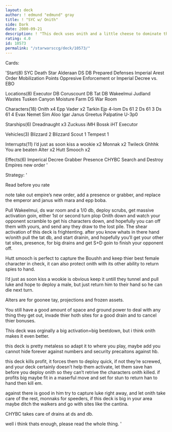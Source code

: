 ```yaml
---
layout: deck
author: ! edmund "edmund" gray
title: ! "SYC w/ Onith"
side: Dark
date: 2000-09-21
description: ! "This deck uses onith and a little cheese to dominate the ground and hopes to get Search and Destroy goin."
rating: 4.0
id: 10573
permalink: "/starwarsccg/deck/10573/"
---
```

Cards: 

'Start(8)
SYC
Death Star
Alderaan
DS DB
Prepared Defenses
Imperial Arest Order
Mobilization Points
Oppresive Enforcement or
Imperial Decree vs. EBO

Locations(8)
Executor DB
Coruscount DB
Tat DB
Wakeelmui
Judland Wastes
Tusken Canyon
Moisture Farm
DS War Room

Characters(18)
Onith x4
Epp Vader x2
Tarkin
Ejp 4-lom
Ds 61 2
Ds 61 3
Ds 61 4
Evax
Nemet
Sim Aloo
Igar
Janus Greetus
Palpatine
U-3p0

Starships(6)
Dreadnaught x3
Zuckuss iMH
Bossk iHT
Executor


Vehicles(3)
Blizzard 2
Blizzard Scout 1
Tempest 1

Interrupts(11)
I’d just as soon kiss a wookie x2
Monnak x2
Twileck
Ghhhk
You are beaten
Alter x2
Hutt Smooch x2

Effects(6)
Imperical Decree
Grabber
Presence
CHYBC
Search and Destroy
Empires new order
'

Strategy: '

Read before you rate

note take out empire’s new order, add a presence or grabber, and replace the emperor and janus with mara and epp boba.

Pull Wakeelmui, ds war room and a 1/0 db, deploy scrubs, get massive activation goin, either 1st or second turn plop Onith down and watch your opponent scramble to get his characters down, and hopefully you can off them with yours, and send any they draw to the lost pile.
The shear activation of this deck is frightenting. after you know whats in there hand w/onith pull the tat db, and start drainin, and hopefully you’ll get your other tat sites, presence, for big drains and get S+D goin to finish your opponent off.

Hutt smooch is perfect to capture the Boushh and keep thier best female character in check, it can also protect onith with its other ability to return spies to hand.

I’d just as soon kiss a wookie is obvious keep it untill they tunnel and pull luke and hope to deploy a male, but just return him to their hand so he can die next turn.

Alters are for goonee tay, projections and frozen assets.

You still have a good amount of space and ground power to deal with any thing they get out, invade thier hoth sites for a good drain and to cancel thier bonuses.

This deck was orginally a big activation=big beetdown, but i think onith makes it even better.

this deck is pretty metaless so adapt it to where you play, maybe add you cannot hide forever against numbers and security precaitons against hb.

this deck kills profit, it forces them to deploy quick, if not they’re screwed, and your deck certainly doesn’t help them activate, let them save han before you deploy onith so they can’t retrive the characters onith killed. if profits big maybe fit in a maserful move and set for stun to return han to hand then kill em.

against there is good in him try to capture luke right away, and let onith take care of the rest, monnaks for speeders, if this deck is big in your area maybe ditch the walkers and go with sites like the cantina.

CHYBC takes care of drains at ds and db.

well i think thats enough, please read the whole thing.
'
